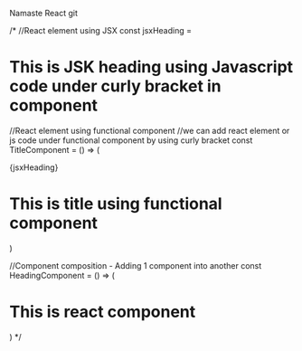 Namaste React git

/*
//React element using JSX
const jsxHeading = <h1 id="heading">This is JSK heading using Javascript code under curly bracket in component</h1>

//React element using functional component
//we can add react element or js code under functional component by using curly bracket
const TitleComponent = () => (
    <div>
    {jsxHeading}
    <h1>This is title using functional component</h1>
    </div>
)

//Component composition - Adding 1 component into another
const HeadingComponent = () => (
     <div id ="container">
        <TitleComponent/>
     <h1>This is react component</h1>
     </div>
)
*/